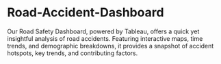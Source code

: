 # Road-Accident-Dashboard
Our Road Safety Dashboard, powered by Tableau, offers a quick yet insightful analysis of road accidents. Featuring interactive maps, time trends, and demographic breakdowns, it provides a snapshot of accident hotspots, key trends, and contributing factors.
